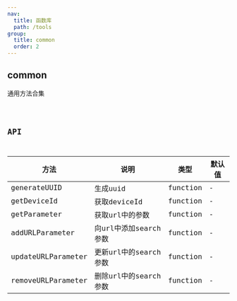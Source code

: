 ```yaml
---
nav:
  title: 函数库
  path: /tools
group:
  title: common
  order: 2
---
```


## common

通用方法合集

<code src="./demo/index.tsx" />

## API

|  方法   | 说明  | 类型 | 默认值 |
|  ----  | ----  | ----  | ----  |
| generateUUID  | 生成uuid | function | - |
| getDeviceId  | 获取deviceId | function | - |
| getParameter  | 获取url中的参数 | function | - |
| addURLParameter  | 向url中添加search参数 | function | - |
| updateURLParameter  | 更新url中的search参数 | function | - |
| removeURLParameter  | 删除url中的search参数 | function | - |
